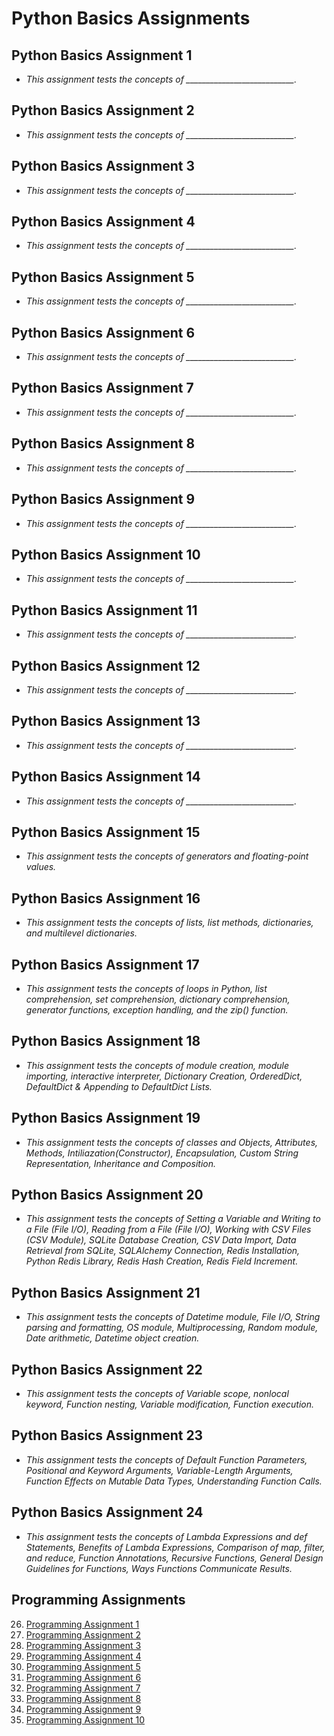 # Python Basics Assignments

## Python Basics Assignment 1
   - *This assignment tests the concepts of ___________________________.*
     
## Python Basics Assignment 2
   - *This assignment tests the concepts of ___________________________.*

## Python Basics Assignment 3
   - *This assignment tests the concepts of ___________________________.*

## Python Basics Assignment 4
   - *This assignment tests the concepts of ___________________________.*

## Python Basics Assignment 5
   - *This assignment tests the concepts of ___________________________.*

## Python Basics Assignment 6
   - *This assignment tests the concepts of ___________________________.*

## Python Basics Assignment 7
   - *This assignment tests the concepts of ___________________________.*

## Python Basics Assignment 8
   - *This assignment tests the concepts of ___________________________.*
     
## Python Basics Assignment 9
   - *This assignment tests the concepts of ___________________________.*

## Python Basics Assignment 10
   - *This assignment tests the concepts of ___________________________.*

## Python Basics Assignment 11
   - *This assignment tests the concepts of ___________________________.*

## Python Basics Assignment 12
   - *This assignment tests the concepts of ___________________________.*

## Python Basics Assignment 13
   - *This assignment tests the concepts of ___________________________.*
     
## Python Basics Assignment 14
   - *This assignment tests the concepts of ___________________________.*
     
## Python Basics Assignment 15
   - *This assignment tests the concepts of generators and floating-point values.*
    
## Python Basics Assignment 16
   - *This assignment tests the concepts of lists, list methods, dictionaries, and multilevel dictionaries.*

## Python Basics Assignment 17
   - *This assignment tests the concepts of loops in Python, list comprehension, set comprehension, dictionary comprehension, generator functions, exception handling, and the zip() function.*

## Python Basics Assignment 18
   - *This assignment tests the concepts of module creation, module importing, interactive interpreter, Dictionary Creation, OrderedDict, DefaultDict & Appending to DefaultDict Lists.*

## Python Basics Assignment 19
   - *This assignment tests the concepts of classes and Objects, Attributes, Methods, Intiliazation(Constructor), Encapsulation, Custom String Representation, Inheritance and Composition.*

## Python Basics Assignment 20
   - *This assignment tests the concepts of Setting a Variable and Writing to a File (File I/O), Reading from a File (File I/O), Working with CSV Files (CSV Module), SQLite Database Creation, CSV Data Import, Data Retrieval from SQLite, SQLAlchemy Connection, Redis Installation, Python Redis Library, Redis Hash Creation, Redis Field Increment.*

## Python Basics Assignment 21
   - *This assignment tests the concepts of Datetime module, File I/O, String parsing and formatting, OS module, Multiprocessing, Random module, Date arithmetic, Datetime object creation.*

## Python Basics Assignment 22
   - *This assignment tests the concepts of Variable scope, nonlocal keyword, Function nesting, Variable modification, Function execution.*

## Python Basics Assignment 23
   - *This assignment tests the concepts of Default Function Parameters, Positional and Keyword Arguments, Variable-Length Arguments, Function Effects on Mutable Data Types, Understanding Function Calls.*

## Python Basics Assignment 24
   - *This assignment tests the concepts of Lambda Expressions and def Statements, Benefits of Lambda Expressions, Comparison of map, filter, and reduce, Function Annotations, Recursive Functions, General Design Guidelines for Functions, Ways Functions Communicate Results.*
     
## Programming Assignments

26. [Programming Assignment 1](#programming-assignment-1)
27. [Programming Assignment 2](#programming-assignment-2)
28. [Programming Assignment 3](#programming-assignment-3)
29. [Programming Assignment 4](#programming-assignment-4)
30. [Programming Assignment 5](#programming-assignment-5)
31. [Programming Assignment 6](#programming-assignment-6)
32. [Programming Assignment 7](#programming-assignment-7)
33. [Programming Assignment 8](#programming-assignment-8)
34. [Programming Assignment 9](#programming-assignment-9)
35. [Programming Assignment 10](#programming-assignment-10)











